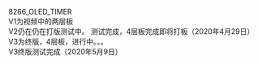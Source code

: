 8266_OLED_TIMER  
V1为视频中的两层板  
V2仍在仍在打版测试中。  测试完成，4层板完成即将打板（2020年4月29日）  
V3为终版，4层板，进行中。。。    
V3终版测试完成（2020年5月9日）
